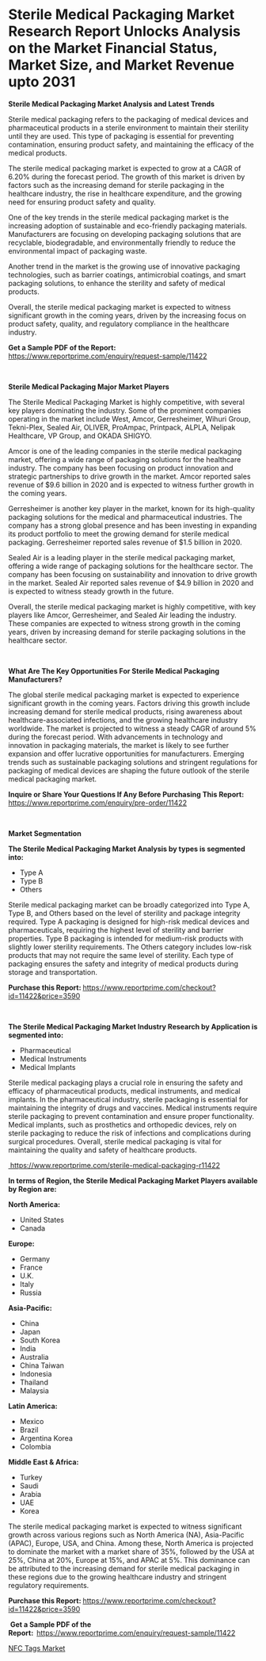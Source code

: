 <p><h1>Sterile Medical Packaging Market Research Report Unlocks Analysis on the Market Financial Status, Market Size, and Market Revenue upto 2031</h1></p><p><strong>Sterile Medical Packaging Market Analysis and Latest Trends</strong></p>
<p><p>Sterile medical packaging refers to the packaging of medical devices and pharmaceutical products in a sterile environment to maintain their sterility until they are used. This type of packaging is essential for preventing contamination, ensuring product safety, and maintaining the efficacy of the medical products.</p><p>The sterile medical packaging market is expected to grow at a CAGR of 6.20% during the forecast period. The growth of this market is driven by factors such as the increasing demand for sterile packaging in the healthcare industry, the rise in healthcare expenditure, and the growing need for ensuring product safety and quality.</p><p>One of the key trends in the sterile medical packaging market is the increasing adoption of sustainable and eco-friendly packaging materials. Manufacturers are focusing on developing packaging solutions that are recyclable, biodegradable, and environmentally friendly to reduce the environmental impact of packaging waste.</p><p>Another trend in the market is the growing use of innovative packaging technologies, such as barrier coatings, antimicrobial coatings, and smart packaging solutions, to enhance the sterility and safety of medical products.</p><p>Overall, the sterile medical packaging market is expected to witness significant growth in the coming years, driven by the increasing focus on product safety, quality, and regulatory compliance in the healthcare industry.</p></p>
<p><strong>Get a Sample PDF of the Report:&nbsp;</strong> <a href="https://www.reportprime.com/enquiry/request-sample/11422">https://www.reportprime.com/enquiry/request-sample/11422</a></p>
<p>&nbsp;</p>
<p><strong>Sterile Medical Packaging Major Market Players</strong></p>
<p><p>The Sterile Medical Packaging Market is highly competitive, with several key players dominating the industry. Some of the prominent companies operating in the market include West, Amcor, Gerresheimer, Wihuri Group, Tekni-Plex, Sealed Air, OLIVER, ProAmpac, Printpack, ALPLA, Nelipak Healthcare, VP Group, and OKADA SHIGYO.</p><p>Amcor is one of the leading companies in the sterile medical packaging market, offering a wide range of packaging solutions for the healthcare industry. The company has been focusing on product innovation and strategic partnerships to drive growth in the market. Amcor reported sales revenue of $9.6 billion in 2020 and is expected to witness further growth in the coming years.</p><p>Gerresheimer is another key player in the market, known for its high-quality packaging solutions for the medical and pharmaceutical industries. The company has a strong global presence and has been investing in expanding its product portfolio to meet the growing demand for sterile medical packaging. Gerresheimer reported sales revenue of $1.5 billion in 2020.</p><p>Sealed Air is a leading player in the sterile medical packaging market, offering a wide range of packaging solutions for the healthcare sector. The company has been focusing on sustainability and innovation to drive growth in the market. Sealed Air reported sales revenue of $4.9 billion in 2020 and is expected to witness steady growth in the future.</p><p>Overall, the sterile medical packaging market is highly competitive, with key players like Amcor, Gerresheimer, and Sealed Air leading the industry. These companies are expected to witness strong growth in the coming years, driven by increasing demand for sterile packaging solutions in the healthcare sector.</p></p>
<p>&nbsp;</p>
<p><strong>What Are The Key Opportunities For Sterile Medical Packaging Manufacturers?</strong></p>
<p><p>The global sterile medical packaging market is expected to experience significant growth in the coming years. Factors driving this growth include increasing demand for sterile medical products, rising awareness about healthcare-associated infections, and the growing healthcare industry worldwide. The market is projected to witness a steady CAGR of around 5% during the forecast period. With advancements in technology and innovation in packaging materials, the market is likely to see further expansion and offer lucrative opportunities for manufacturers. Emerging trends such as sustainable packaging solutions and stringent regulations for packaging of medical devices are shaping the future outlook of the sterile medical packaging market.</p></p>
<p><strong>Inquire or Share Your Questions If Any Before Purchasing This Report:</strong> <a href="https://www.reportprime.com/enquiry/pre-order/11422">https://www.reportprime.com/enquiry/pre-order/11422</a></p>
<p>&nbsp;</p>
<p><strong>Market Segmentation</strong></p>
<p><strong>The Sterile Medical Packaging Market Analysis by types is segmented into:</strong></p>
<p><ul><li>Type A</li><li>Type B</li><li>Others</li></ul></p>
<p><p>Sterile medical packaging market can be broadly categorized into Type A, Type B, and Others based on the level of sterility and package integrity required. Type A packaging is designed for high-risk medical devices and pharmaceuticals, requiring the highest level of sterility and barrier properties. Type B packaging is intended for medium-risk products with slightly lower sterility requirements. The Others category includes low-risk products that may not require the same level of sterility. Each type of packaging ensures the safety and integrity of medical products during storage and transportation.</p></p>
<p><strong>Purchase this Report:&nbsp;</strong><a href="https://www.reportprime.com/checkout?id=11422&price=3590">https://www.reportprime.com/checkout?id=11422&price=3590</a></p>
<p>&nbsp;</p>
<p><strong>The Sterile Medical Packaging Market Industry Research by Application is segmented into:</strong></p>
<p><ul><li>Pharmaceutical</li><li>Medical Instruments</li><li>Medical Implants</li></ul></p>
<p><p>Sterile medical packaging plays a crucial role in ensuring the safety and efficacy of pharmaceutical products, medical instruments, and medical implants. In the pharmaceutical industry, sterile packaging is essential for maintaining the integrity of drugs and vaccines. Medical instruments require sterile packaging to prevent contamination and ensure proper functionality. Medical implants, such as prosthetics and orthopedic devices, rely on sterile packaging to reduce the risk of infections and complications during surgical procedures. Overall, sterile medical packaging is vital for maintaining the quality and safety of healthcare products.</p></p>
<p><a href="https://www.reportprime.com/sterile-medical-packaging-r11422">&nbsp;https://www.reportprime.com/sterile-medical-packaging-r11422</a></p>
<p><strong>In terms of Region, the Sterile Medical Packaging Market Players available by Region are:</strong></p>
<p>
    <p> <strong> North America: </strong>
        <ul>
            <li>United States</li>
            <li>Canada</li>
        </ul>
        </p> 
    <p> <strong> Europe: </strong>
        <ul>
            <li>Germany</li>
            <li>France</li>
            <li>U.K.</li>
            <li>Italy</li>
            <li>Russia</li>
        </ul>
        </p> 
    <p> <strong> Asia-Pacific: </strong>
        <ul>
            <li>China</li>
            <li>Japan</li>
            <li>South Korea</li>
            <li>India</li>
            <li>Australia</li>
            <li>China Taiwan</li>
            <li>Indonesia</li>
            <li>Thailand</li>
            <li>Malaysia</li>
        </ul>
        </p> 
    <p> <strong> Latin America: </strong>
        <ul>
            <li>Mexico</li>
            <li>Brazil</li>
            <li>Argentina Korea</li>
            <li>Colombia</li>
        </ul>
        </p> 
    <p> <strong> Middle East & Africa: </strong>
        <ul>
            <li>Turkey</li>
            <li>Saudi</li>
            <li>Arabia</li>
            <li>UAE</li>
            <li>Korea</li>
        </ul>
    </p>
    </p>
<p><p>The sterile medical packaging market is expected to witness significant growth across various regions such as North America (NA), Asia-Pacific (APAC), Europe, USA, and China. Among these, North America is projected to dominate the market with a market share of 35%, followed by the USA at 25%, China at 20%, Europe at 15%, and APAC at 5%. This dominance can be attributed to the increasing demand for sterile medical packaging in these regions due to the growing healthcare industry and stringent regulatory requirements.</p></p>
<p><strong>Purchase this Report: </strong><a href="https://www.reportprime.com/checkout?id=11422&price=3590">https://www.reportprime.com/checkout?id=11422&price=3590</a></p>
<p>&nbsp;<strong>Get a Sample PDF of the Report:&nbsp;&nbsp;</strong><a href="https://www.reportprime.com/enquiry/request-sample/11422">https://www.reportprime.com/enquiry/request-sample/11422</a></p>
<p><strong></strong></p>
<p><p><a href="https://github.com/ernidarwin455/Market-Research-Report-List-1/blob/main/nfc-tags-market.md">NFC Tags Market</a></p></p>